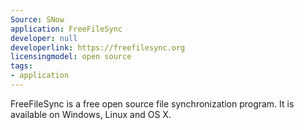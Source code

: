 ```yaml
---
Source: SNow
application: FreeFileSync
developer: null
developerlink: https://freefilesync.org
licensingmodel: open source
tags:
- application
---
```

FreeFileSync is a free open source file synchronization program. It is available on Windows, Linux and OS X.
